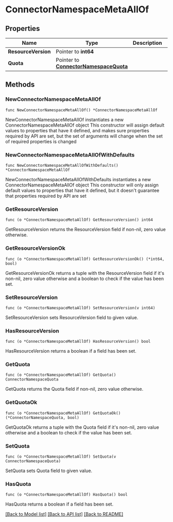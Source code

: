 # ConnectorNamespaceMetaAllOf

## Properties

Name | Type | Description | Notes
------------ | ------------- | ------------- | -------------
**ResourceVersion** | Pointer to **int64** |  | [optional] 
**Quota** | Pointer to [**ConnectorNamespaceQuota**](ConnectorNamespaceQuota.md) |  | [optional] 

## Methods

### NewConnectorNamespaceMetaAllOf

`func NewConnectorNamespaceMetaAllOf() *ConnectorNamespaceMetaAllOf`

NewConnectorNamespaceMetaAllOf instantiates a new ConnectorNamespaceMetaAllOf object
This constructor will assign default values to properties that have it defined,
and makes sure properties required by API are set, but the set of arguments
will change when the set of required properties is changed

### NewConnectorNamespaceMetaAllOfWithDefaults

`func NewConnectorNamespaceMetaAllOfWithDefaults() *ConnectorNamespaceMetaAllOf`

NewConnectorNamespaceMetaAllOfWithDefaults instantiates a new ConnectorNamespaceMetaAllOf object
This constructor will only assign default values to properties that have it defined,
but it doesn't guarantee that properties required by API are set

### GetResourceVersion

`func (o *ConnectorNamespaceMetaAllOf) GetResourceVersion() int64`

GetResourceVersion returns the ResourceVersion field if non-nil, zero value otherwise.

### GetResourceVersionOk

`func (o *ConnectorNamespaceMetaAllOf) GetResourceVersionOk() (*int64, bool)`

GetResourceVersionOk returns a tuple with the ResourceVersion field if it's non-nil, zero value otherwise
and a boolean to check if the value has been set.

### SetResourceVersion

`func (o *ConnectorNamespaceMetaAllOf) SetResourceVersion(v int64)`

SetResourceVersion sets ResourceVersion field to given value.

### HasResourceVersion

`func (o *ConnectorNamespaceMetaAllOf) HasResourceVersion() bool`

HasResourceVersion returns a boolean if a field has been set.

### GetQuota

`func (o *ConnectorNamespaceMetaAllOf) GetQuota() ConnectorNamespaceQuota`

GetQuota returns the Quota field if non-nil, zero value otherwise.

### GetQuotaOk

`func (o *ConnectorNamespaceMetaAllOf) GetQuotaOk() (*ConnectorNamespaceQuota, bool)`

GetQuotaOk returns a tuple with the Quota field if it's non-nil, zero value otherwise
and a boolean to check if the value has been set.

### SetQuota

`func (o *ConnectorNamespaceMetaAllOf) SetQuota(v ConnectorNamespaceQuota)`

SetQuota sets Quota field to given value.

### HasQuota

`func (o *ConnectorNamespaceMetaAllOf) HasQuota() bool`

HasQuota returns a boolean if a field has been set.


[[Back to Model list]](../README.md#documentation-for-models) [[Back to API list]](../README.md#documentation-for-api-endpoints) [[Back to README]](../README.md)


